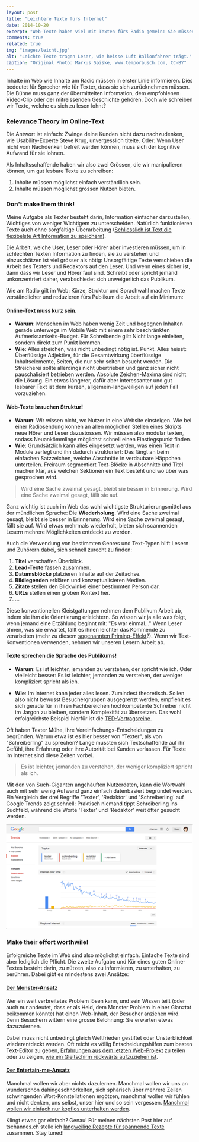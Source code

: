 ```yaml
---
layout: post
title: "Leichtere Texte fürs Internet"
date: 2014-10-20
excerpt: "Web-Texte haben viel mit Texten fürs Radio gemein: Sie müssen kurz, sehr strukturiert und häppchenweise verdaubar sein. Hier wie dort gilt: 'Sag es einfach'. Und: 'Belohne dein Publikum.'"
comments: true
related: true
img: "images/leicht.jpg"
alt: "Leichte Texte tragen Leser, wie heisse Luft Ballonfahrer trägt."
caption: "Original Photo: Markus Spiske, www.temporausch.com, CC-BY"
---
```



Inhalte im Web wie Inhalte am Radio müssen in erster Linie informieren. Dies bedeutet für Sprecher wie für Texter, dass sie sich zurücknehmen müssen. Die Bühne muss ganz der übermittelten Information, dem empfohlenen Video-Clip oder der mitreissenden Geschichte gehören. Doch wie schreiben wir Texte, welche es sich zu lesen lohnt? 

### [Relevance Theory](http://www.phon.ucl.ac.uk/publications/WPL/02papers/wilson_sperber.pdf) im Online-Text

Die Antwort ist einfach: Zwinge deine Kunden nicht dazu nachzudenken, wie Usability-Experte Steve Krug, unvergesslich titelte. Oder: Wenn User nicht vom Nachdenken befreit werden können, muss sich der kognitive Aufwand für sie lohnen.

Als Inhaltsschaffende haben wir also zwei Grössen, die wir manipulieren können, um gut lesbare Texte zu schreiben: 

1. Inhalte müssen möglichst einfach verständlich sein.
2. Inhalte müssen möglichst grossen Nutzen bieten. 

### Don't make them think! 

Meine Aufgabe als Texter besteht darin, Information einfacher darzustellen, Wichtiges von weniger Wichtigem zu unterscheiden. Natürlich funktionieren Texte auch ohne sorgfältige Überarbeitung ([Schliesslich ist Text die flexibelste Art Information zu speichern](http://graydon2.dreamwidth.org/193447.html)). 

Die Arbeit, welche User, Leser oder Hörer aber investieren müssen, um in schlechten Texten Information zu finden, sie zu verstehen und einzuschätzen ist viel grösser als nötig: Unsorgfältige Texte verschieben die Arbeit des Texters und Redaktors auf den Leser. Und wenn eines sicher ist, dann dass wir Leser und Hörer faul sind. Schreibt oder spricht jemand  unkonzentriert daher, verabschiedet sich unweigerlich das Publikum.

Wie am Radio gilt im Web: Kürze, Struktur und Sprachwahl machen Texte verständlicher und reduzieren fürs Publikum die Arbeit auf ein Minimum:

#### Online-Text muss kurz sein.

- **Warum**: Menschen im Web haben wenig Zeit und begegnen Inhalten gerade unterwegs im Mobile Web mit einem sehr beschränkten Aufmerksamkeits-Budget. Für Schreibende gilt: Nicht lange einleiten, sondern direkt zum Punkt kommen.
- **Wie**: Alles streichen, was nicht unbedingt nötig ist. Punkt. Alles heisst: Überflüssige Adjektive, für die Gesamtwirkung überflüssige Inhaltselemente, Seiten, die nur sehr selten besucht werden. Die Streicherei sollte allerdings nicht übertrieben und ganz sicher nicht pauschalisiert betrieben werden. Absolute Zeichen-Maxima sind nicht die Lösung. Ein etwas längerer, dafür aber interessanter und gut lesbarer Text ist dem kurzen, allgemein-langweiligen auf jeden Fall vorzuziehen.

#### Web-Texte brauchen Struktur!

- **Warum**: Wir wissen nicht, wo Nutzer in eine Website einsteigen. Wie bei einer Radiosendung können an allen möglichen Stellen eines Skripts neue Hörer und Leser dazustossen. Wir müssen also modular texten, sodass Neuankömmlinge möglichst schnell einen Einstiegspunkt finden. 
- **Wie**: Grundsätzlich kann alles eingesetzt werden, was einen Text in Module zerlegt und ihn dadurch strukturiert: Das fängt an beim einfachen Satzzeichen, welche Abschnitte in verdaubare Häppchen unterteilen. Freiraum segmentiert Text-Blöcke in Abschnitte und Titel machen klar, aus welchen Sektionen ein Text besteht und wo über was gesprochen wird.

> Wird eine Sache zweimal gesagt, bleibt sie besser in Erinnerung. Wird eine Sache zweimal gesagt, fällt sie auf.

Ganz wichtig ist auch im Web das wohl wichtigste Strukturierungsmittel aus der mündlichen Sprache: Die **Wiederholung**. Wird eine Sache zweimal gesagt, bleibt sie besser in Erinnerung. Wird eine Sache zweimal gesagt, fällt sie auf. Wird etwas mehrmals wiederholt, bieten sich scannenden Lesern mehrere Möglichkeiten entdeckt zu werden.

Auch die Verwendung von bestimmten Genres und Text-Typen hilft Lesern und Zuhörern dabei, sich schnell zurecht zu finden: 

1. **Titel** verschaffen Überblick.
2. **Lead-Texte** fassen zusammen.
3. **Datumsblöcke** platzieren Inhalte auf der Zeitachse. 
4. **Bildlegenden** erklären und konzeptualisieren Medien. 
5. **Zitate** stellen den Blickwinkel einer bestimmten Person dar. 
6. **URLs** stellen einen groben Kontext her.
6. ... 

Diese konventionellen Kleistgattungen nehmen dem Publikum Arbeit ab, indem sie ihm die Orientierung erleichtern. So wissen wir ja alle was folgt, wenn jemand eine Erzählung beginnt mit: "Es war einmal..." Wenn Leser ahnen, was sie erwartet, fällt es ihnen leichter das Kommende zu verarbeiten (mehr zu diesem [sogenannten Priming-Effekt](http://en.wikipedia.org/wiki/Priming_(psychology))?). Wenn wir Text-Konventionen verwenden, nehmen wir unseren Lesern Arbeit ab.

#### Texte sprechen die Sprache des Publikums!

- **Warum**: Es ist leichter, jemanden zu verstehen, der spricht wie ich. Oder vielleicht besser: Es ist leichter, jemanden zu verstehen, der weniger kompliziert spricht als ich.

- **Wie**: Im Internet kann jeder alles lesen. Zumindest theoretisch. Sollen also nicht bewusst Besuchergruppen ausgegrenzt werden, empfiehlt es sich gerade für in ihren Fachbereichen hochkompetente Schreiber nicht im Jargon zu bleiben, sondern Komplexität zu übersetzen. Das wohl erfolgreichste Beispiel hierfür ist die [TED-Vortragsreihe](http://www.ted.com).

Oft haben Texter Mühe, ihre Vereinfachungs-Entscheidungen zu begründen. Warum etwa ist es hier besser von "Texter", als von "Schreiberling" zu sprechen? Lange mussten sich Textschaffende auf ihr Gefühl, ihre Erfahrung oder ihre Autorität bei Kunden verlassen. Für Texte im Internet sind diese Zeiten vorbei. 

> Es ist leichter, jemanden zu verstehen, der weniger kompliziert spricht als ich.

Mit den von Such-Giganten angehäuften Nutzerdaten, kann die Wortwahl auch mit sehr wenig Aufwand ganz einfach datenbasiert begründet werden. Ein Vergleich der drei Begriffe 'Texter', 'Redaktor' und 'Schreiberling' auf Google Trends zeigt schnell: Praktisch niemand tippt Schreiberling ins Suchfeld, während die Worte 'Texter' und 'Redaktor' weit öfter gesucht werden.

![Weltweiter Vergleich der drei Begriffe 'Texter', 'Redaktor' und 'Schreiberling' auf Google Trends: Praktisch niemand sucht nach Schreiberling](/images/trends-2014-10-18.png "Texter gewinnt, Schreiberling verliert, Redaktor im Mittelfeld.")

### Make their effort worthwile!
Erfolgreiche Texte im Web sind also möglichst einfach. Einfache Texte sind aber lediglich die Pflicht. Die zweite Aufgabe und Kür eines guten Online-Textes besteht darin, zu nützen, also zu informieren, zu unterhalten, zu berühren. Dabei gibt es mindestens zwei Ansätze:

#### [Der Monster-Ansatz](/Monster-Held-Glanztat)

Wer ein weit verbreitetes Problem lösen kann, und sein Wissen teilt (oder auch nur andeutet, dass er als Held, dem Monster Problem in einer Glanztat beikommen könnte) hat einen Web-Inhalt, der Besucher anziehen wird. Denn Besuchern wittern eine grosse Belohnung: Sie erwarten etwas dazuzulernen.

Dabei muss nicht unbedingt gleich Weltfrieden gestiftet oder Unsterblichkeit wiederentdeckt werden. Oft reicht es völlig Entscheidungshilfen zum besten Text-Editor zu geben, [Erfahrungen aus dem letzten Web-Projekt](/design-first) zu teilen oder zu zeigen, [wie ein Gleitschirm rückwärts aufzuziehen ist](http://www.youtube.com/watch?v=LHgMtNXkElc). 

#### [Der Entertain-me-Ansatz](/nutzloses-im-netz)

Manchmal wollen wir aber nichts dazulernen. Manchmal wollen wir uns an wunderschön dahingeschnörkelten, sich sphärisch über mehrere Zeilen schwingenden Wort-Konstellationen ergötzen, manchmal wollen wir fühlen und nicht denken, uns selbst, unser hier und so sein vergessen. [Manchmal wollen wir einfach nur kopflos unterhalten werden](/kopflos).

Klingt etwas gar einfach? Genau! Für meinen nächsten Post hier auf tschannes.ch stelle ich [langweilige Rezepte für spannende Texte](/spannend-schreiben) zusammen. Stay tuned!




